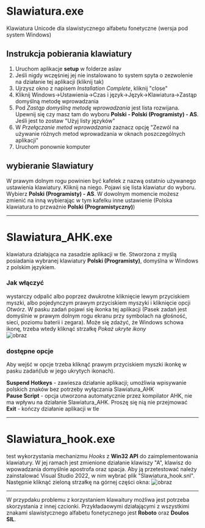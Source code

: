 # Slawiatura.exe
Klawiatura Unicode dla slawistycznego alfabetu fonetyczne (wersja pod system Windows)

## Instrukcja pobierania klawiatury
1. Uruchom aplikacje **setup** w folderze aslav
2. Jeśli nigdy wczęśniej jej nie instalowano to system spyta o zezwolenie na działanie tej aplikacji (kliknij tak)
3. Ujrzysz okno z napisem *Installation Complete*, kliknij "close"
4. Kliknij Windows->Ustawienia->Czas i język->Język->Klawiatura->Zastąp domyślną metodę wprowadzania
5. Pod *Zastąp domyślną metodę wprowadzania* jest lista rozwijana. Upewnij się czy masz tam do wyboru **Polski - Polski (Programisty) - AS**. Jeśli jest to zostaw "Użyj listy języków"
6. W *Przełączanie metod wprowadzania* zaznacz opcję "Zezwól na używanie różnych metod wprowadzania w oknach poszczególnych aplikacji"
7. Uruchom ponownie komputer

## wybieranie Slawiatury
W prawym dolnym rogu powinien być kafelek z nazwą ostatnio używanego ustawienia klawiatury. Kliknij na niego. Pojawi się lista klawiatur do wyboru. Wybierz **Polski (Programisty) - AS**.
W dowolnym momencie możesz zmienić na inną wybierając w tym kafelku inne ustawienie (Polska klawiatura to przważnie **Polski (Programistyczny)**)

---
  
# Slawiatura_AHK.exe
klawiatura działająca na zasadzie aplikacji w tle. Stworzona z myślą posiadania wybranej klawiatury **Polski (Programisty)**, domyślna w Windows z polskim językiem.

### Jak włączyć
wystarczy odpalić albo poprzez dwukrotne kliknięcie lewym przyciskiem myszki, albo pojedynczym prawym przyciskiem myszyki i kliknięcie opcji *Otwórz*. W pasku zadań pojawi się ikonka tej aplikacji 
(Pasek zadań jest domyślnie w prawym dolnym rogu ekranu przy symbolach na głośność, sieci, poziomu baterii i zegara). 
Może się zdażyć, że Windows schowa ikonę, trzeba wtedy kliknąć strzałkę *Pokaż ukryte ikony*  
![obraz](https://github.com/IS-UMK/Slawiatura.exe/assets/73884450/183ed6a9-cc33-46e1-b995-207914c57e7a)
  
### dostępne opcje
Aby wejść w opcje trzeba kliknąć prawym przyciskiem myszki ikonkę w pasku zadań(lub w jego ukrytych ikonach).  
  
**Suspend Hotkeys** - zawiesza działanie aplikacji; umożliwia wpisywanie polskich znaków bez potrzeby wyłączania Slawiatura_AHK  
**Pause Script** - opcja utworzona automatycznie przez kompilator AHK, nie ma wpływu na działanie Slawiatura_AHK. Proszę się nią nie przejmować  
**Exit** - kończy działanie aplikacji w tle

---

# Slawiatura_hook.exe
test wykorzystania mechanizmu *Hooks* z **Win32 API** do zaimplementowania klawiatury. W jej ramach jest zmienione działanie klawiszy "A", klawisz do wpowadzania domyślnie apostrofa oraz spacja.
Aby ją przetestować należy zainstalować Visual Studio 2022, w nim wybrać plik "Slawiatura_hook.snl". Następnie kliknąć zieloną strzałkę na górnej części okna:
![obraz](https://github.com/IS-UMK/Slawiatura.exe/assets/73884450/aded2c3d-b66b-49cb-9bb0-e6f75ac5c1d8)

---
W przypdaku problemu z korzystaniem klawaitury możliwa jest potrzeba skorzystania z innej czcionki. Przykładaowymi działającymi z wszystkimi znakami slawistycznego alfabetu fonetycznego jest **Roboto** oraz **Doulos SIL**.
